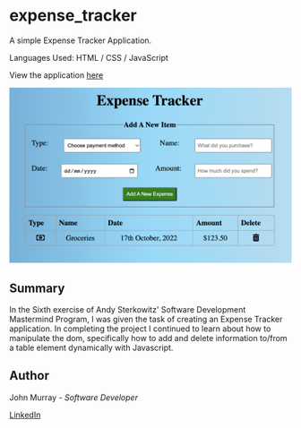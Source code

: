 # expense_tracker

A simple Expense Tracker Application.

Languages Used: HTML / CSS / JavaScript

View the application [here](https://jmurrii.github.io/expense_tracker/)

![My Image](assets/screenshot_expense_tracker.png)

## Summary

In the Sixth exercise of Andy Sterkowitz' Software Development Mastermind Program, I was given the task of creating an Expense Tracker application.
In completing the project I continued to learn about how to manipulate the dom, specifically how to add and delete information to/from a table element dynamically with Javascript.

## Author

John Murray - _Software Developer_

[LinkedIn](https://www.linkedin.com/in/jmurrii/)
